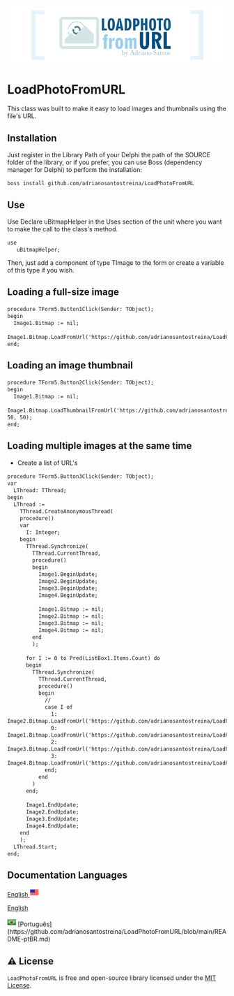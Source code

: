 <p align="center">
  <a href="https://github.com/adrianosantostreina/LoadPhotoFromURL/blob/main/image/logo.png">
    <img alt="LoadPhotoFromURL" src="https://github.com/adrianosantostreina/LoadPhotoFromURL/blob/main/image/logo.png">
  </a>  
</p>

# LoadPhotoFromURL
This class was built to make it easy to load images and thumbnails using the file's URL.

## Installation
Just register in the Library Path of your Delphi the path of the SOURCE folder of the library, or if you prefer, you can use Boss (dependency manager for Delphi) to perform the installation:
```
boss install github.com/adrianosantostreina/LoadPhotoFromURL
```

## Use
Use
Declare uBitmapHelper in the Uses section of the unit where you want to make the call to the class's method.
```delphi
use
   uBitmapHelper;
```
Then, just add a component of type TImage to the form or create a variable of this type if you wish.

## Loading a full-size image
```delphi
procedure TForm5.Button1Click(Sender: TObject);
begin
  Image1.Bitmap := nil;
  Image1.Bitmap.LoadFromUrl('https://github.com/adrianosantostreina/LoadPhotoFromURL/blob/main/image/mizuno1.jpg');
end;
```

## Loading an image thumbnail
```delphi
procedure TForm5.Button2Click(Sender: TObject);
begin
  Image1.Bitmap := nil;
  Image1.Bitmap.LoadThumbnailFromUrl('https://github.com/adrianosantostreina/LoadPhotoFromURL/blob/main/image/mizuno1.jpg', 50, 50);
end;
```

## Loading multiple images at the same time
* Create a list of URL's
```delphi
procedure TForm5.Button3Click(Sender: TObject);
var
  LThread: TThread;
begin
  LThread :=
    TThread.CreateAnonymousThread(
    procedure()
    var
      I: Integer;
    begin
      TThread.Synchronize(
        TThread.CurrentThread,
        procedure()
        begin
          Image1.BeginUpdate;
          Image2.BeginUpdate;
          Image3.BeginUpdate;
          Image4.BeginUpdate;

          Image1.Bitmap := nil;
          Image2.Bitmap := nil;
          Image3.Bitmap := nil;
          Image4.Bitmap := nil;
        end
        );

      for I := 0 to Pred(ListBox1.Items.Count) do
      begin
        TThread.Synchronize(
          TThread.CurrentThread,
          procedure()
          begin
            //
            case I of
              1: Image2.Bitmap.LoadFromUrl('https://github.com/adrianosantostreina/LoadPhotoFromURL/blob/main/image/mizuno1.jpg');
              0: Image1.Bitmap.LoadFromUrl('https://github.com/adrianosantostreina/LoadPhotoFromURL/blob/main/image/mizuno2.jpg');
              2: Image3.Bitmap.LoadFromUrl('https://github.com/adrianosantostreina/LoadPhotoFromURL/blob/main/image/mizuno3.jpg');
              3: Image4.Bitmap.LoadFromUrl('https://github.com/adrianosantostreina/LoadPhotoFromURL/blob/main/image/mizuno4.jpg');
            end;
          end
        )
      end;

      Image1.EndUpdate;
      Image2.EndUpdate;
      Image3.EndUpdate;
      Image4.EndUpdate;
    end
    );
  LThread.Start;
end;
```
## Documentation Languages
<a href="https://github.com/adrianosantostreina/LoadPhotoFromURL/blob/main/README.md">English
  <img alt="EUA" src="https://github.com/adrianosantostreina/LoadPhotoFromURL/blob/main/image/eua_icon.png" width= 20px height= 20px>
</a>

[English](https://github.com/adrianosantostreina/LoadPhotoFromURL/blob/main/README.md)<br>

<img alt="EUA" src="https://github.com/adrianosantostreina/LoadPhotoFromURL/blob/main/image/brazil_icon.png" width= 20px height= 20px>
[Português](https://github.com/adrianosantostreina/LoadPhotoFromURL/blob/main/README-ptBR.md)<br>

## ⚠️ License
`LoadPhotoFromURL` is free and open-source library licensed under the [MIT License](https://github.com/adrianosantostreina/LoadPhotoFromURL/blob/main/LICENSE.md). 